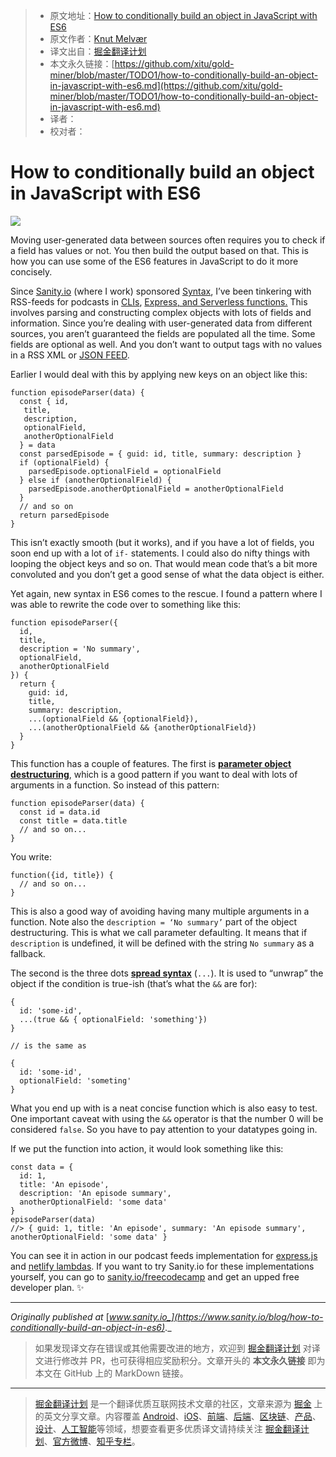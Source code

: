 > * 原文地址：[How to conditionally build an object in JavaScript with ES6](https://medium.freecodecamp.org/how-to-conditionally-build-an-object-in-javascript-with-es6-e2c49022c448)
> * 原文作者：[Knut Melvær](https://medium.freecodecamp.org/@kmelve?source=post_header_lockup)
> * 译文出自：[掘金翻译计划](https://github.com/xitu/gold-miner)
> * 本文永久链接：[https://github.com/xitu/gold-miner/blob/master/TODO1/how-to-conditionally-build-an-object-in-javascript-with-es6.md](https://github.com/xitu/gold-miner/blob/master/TODO1/how-to-conditionally-build-an-object-in-javascript-with-es6.md)
> * 译者：
> * 校对者：

# How to conditionally build an object in JavaScript with ES6

![](https://cdn-images-1.medium.com/max/800/1*_CMG7dT4YMldUiVPueOmXw.png)

Moving user-generated data between sources often requires you to check if a field has values or not. You then build the output based on that. This is how you can use some of the ES6 features in JavaScript to do it more concisely.

Since [Sanity.io](https://sanity.io) (where I work) sponsored [Syntax](https://syntax.fm/show/068/design-tips-for-developers), I’ve been tinkering with RSS-feeds for podcasts in [CLIs](https://github.com/sanity-io/podcast-to-sanity), [Express, and Serverless functions.](https://github.com/sanity-io/Syntax) This involves parsing and constructing complex objects with lots of fields and information. Since you’re dealing with user-generated data from different sources, you aren’t guaranteed the fields are populated all the time. Some fields are optional as well. And you don’t want to output tags with no values in a RSS XML or [JSON FEED](https://jsonfeed.org).

Earlier I would deal with this by applying new keys on an object like this:

```
function episodeParser(data) {
  const { id, 
   title,
   description,
   optionalField,
   anotherOptionalField
  } = data
  const parsedEpisode = { guid: id, title, summary: description }
  if (optionalField) {
    parsedEpisode.optionalField = optionalField
  } else if (anotherOptionalField) {
    parsedEpisode.anotherOptionalField = anotherOptionalField
  }
  // and so on
  return parsedEpisode
}
```

This isn’t exactly smooth (but it works), and if you have a lot of fields, you soon end up with a lot of `if-` statements. I could also do nifty things with looping the object keys and so on. That would mean code that’s a bit more convoluted and you don’t get a good sense of what the data object is either.

Yet again, new syntax in ES6 comes to the rescue. I found a pattern where I was able to rewrite the code over to something like this:

```
function episodeParser({
  id, 
  title, 
  description = 'No summary', 
  optionalField, 
  anotherOptionalField
}) {
  return {
    guid: id,
    title,
    summary: description,
    ...(optionalField && {optionalField}),
    ...(anotherOptionalField && {anotherOptionalField})
  }
}
```

This function has a couple of features. The first is [**parameter object destructuring**](https://www.youtube.com/watch?v=-vR3a11Wzt0), which is a good pattern if you want to deal with lots of arguments in a function. So instead of this pattern:

```
function episodeParser(data) {
  const id = data.id
  const title = data.title
  // and so on...
}
```

You write:

```
function({id, title}) {
  // and so on...
}
```

This is also a good way of avoiding having many multiple arguments in a function. Note also the `description = ‘No summary’` part of the object destructuring. This is what we call parameter defaulting. It means that if `description` is undefined, it will be defined with the string `No summary` as a fallback.

The second is the three dots [**spread syntax**](https://developer.mozilla.org/en-US/docs/Web/JavaScript/Reference/Operators/Spread_syntax) (`...`). It is used to “unwrap” the object if the condition is true-ish (that’s what the `&&` are for):

```
{
  id: 'some-id',
  ...(true && { optionalField: 'something'})
}

// is the same as

{
  id: 'some-id',
  optionalField: 'someting'
}
```

What you end up with is a neat concise function which is also easy to test. One important caveat with using the `&&` operator is that the number 0 will be considered `false`. So you have to pay attention to your datatypes going in.

If we put the function into action, it would look something like this:

```
const data = { 
  id: 1, 
  title: 'An episode', 
  description: 'An episode summary', 
  anotherOptionalField: 'some data' 
}
episodeParser(data)
//> { guid: 1, title: 'An episode', summary: 'An episode summary', anotherOptionalField: 'some data' }
```

You can see it in action in our podcast feeds implementation for [express.js](https://github.com/sanity-io/Syntax/blob/master/routeHandlers/rss.js) and [netlify lambdas](https://github.com/sanity-io/Syntax/blob/master/functions/rss.js). If you want to try Sanity.io for these implementations yourself,  you can go to [sanity.io/freecodecamp](https://sanity.io/freecodecamp?utm_source=freecodecamp&utm_medium=blog&utm_campaign=jq) and get an upped free developer plan. ✨

* * *

_Originally published at_ [_www.sanity.io_](https://www.sanity.io/blog/how-to-conditionally-build-an-object-in-es6)_._

> 如果发现译文存在错误或其他需要改进的地方，欢迎到 [掘金翻译计划](https://github.com/xitu/gold-miner) 对译文进行修改并 PR，也可获得相应奖励积分。文章开头的 **本文永久链接** 即为本文在 GitHub 上的 MarkDown 链接。


---

> [掘金翻译计划](https://github.com/xitu/gold-miner) 是一个翻译优质互联网技术文章的社区，文章来源为 [掘金](https://juejin.im) 上的英文分享文章。内容覆盖 [Android](https://github.com/xitu/gold-miner#android)、[iOS](https://github.com/xitu/gold-miner#ios)、[前端](https://github.com/xitu/gold-miner#前端)、[后端](https://github.com/xitu/gold-miner#后端)、[区块链](https://github.com/xitu/gold-miner#区块链)、[产品](https://github.com/xitu/gold-miner#产品)、[设计](https://github.com/xitu/gold-miner#设计)、[人工智能](https://github.com/xitu/gold-miner#人工智能)等领域，想要查看更多优质译文请持续关注 [掘金翻译计划](https://github.com/xitu/gold-miner)、[官方微博](http://weibo.com/juejinfanyi)、[知乎专栏](https://zhuanlan.zhihu.com/juejinfanyi)。
